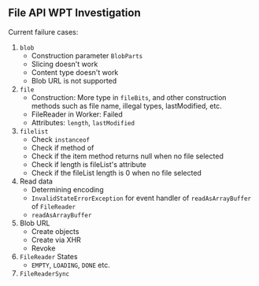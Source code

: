 File API WPT Investigation
-----

Current failure cases:

1. `blob`
    + Construction parameter `BlobParts`
    + Slicing doesn't work
    + Content type doesn't work
    + Blob URL is not supported
2. `file`
    + Construction: More type in `fileBits`, and other construction methods such as file name, illegal types, lastModified, etc.
    + FileReader in Worker: Failed
    + Attributes: `length`, `lastModified`
3. `filelist`
    + Check `instanceof`
    + Check if method of
    + Check if the item method returns null when no file selected
    + Check if length is fileList's attribute
    + Check if the fileList length is 0 when no file selected
4. Read data
    + Determining encoding
    + `InvalidStateErrorException` for event handler of `readAsArrayBuffer` of `FileReader`
    + `readAsArrayBuffer`
5. Blob URL
    + Create objects
    + Create via XHR
    + Revoke
6. `FileReader` States
    + `EMPTY`, `LOADING`, `DONE` etc.
7. `FileReaderSync`

